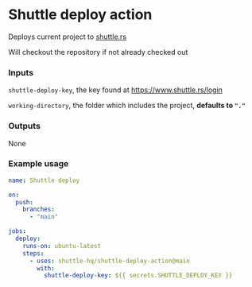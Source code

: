 # Shuttle deploy action

Deploys current project to [shuttle.rs](https://www.shuttle.rs)

Will checkout the repository if not already checked out

### Inputs

`shuttle-deploy-key`, the key found at https://www.shuttle.rs/login

`working-directory`, the folder which includes the project, **defaults to `"."`**

### Outputs

None

### Example usage

```yml
name: Shuttle deploy

on:
  push:
    branches:
      - "main"

jobs:
  deploy:
    runs-on: ubuntu-latest
    steps:
      - uses: shuttle-hq/shuttle-deploy-action@main
        with:
          shuttle-deploy-key: ${{ secrets.SHUTTLE_DEPLOY_KEY }}
```